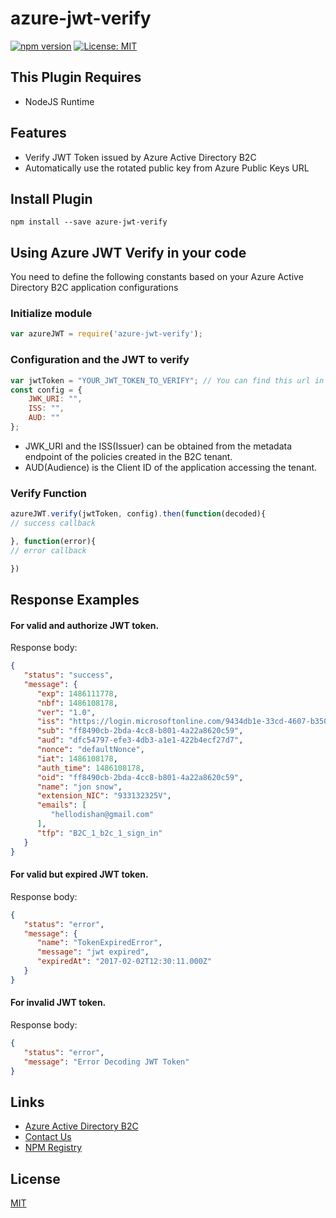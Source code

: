 azure-jwt-verify
=================================

[![npm version](https://badge.fury.io/js/azure-jwt-verify.svg)](https://www.npmjs.com/package/azure-jwt-verify)
[![License: MIT](https://img.shields.io/badge/License-MIT-yellow.svg)](https://opensource.org/licenses/MIT)

## This Plugin Requires
* NodeJS Runtime

## Features
* Verify JWT Token issued by Azure Active Directory B2C
* Automatically use the rotated public key from Azure Public Keys URL

## Install Plugin
`npm install --save azure-jwt-verify`
 
## Using Azure JWT Verify in your code
You need to define the following constants based on your Azure Active Directory B2C application configurations

### Initialize module
```javascript
var azureJWT = require('azure-jwt-verify');

```

### Configuration and the JWT to verify
```javascript
var jwtToken = "YOUR_JWT_TOKEN_TO_VERIFY"; // You can find this url in Azure Active Directory B2C Section
const config = {
    JWK_URI: "",
    ISS: "",
    AUD: ""
};
```
* JWK_URI and the ISS(Issuer) can be obtained from the metadata endpoint of the policies created in the B2C tenant.
* AUD(Audience) is the Client ID of the application accessing the tenant.

### Verify Function
```javascript
azureJWT.verify(jwtToken, config).then(function(decoded){
// success callback

}, function(error){
// error callback

})
```

## Response Examples

#### For valid and authorize JWT token.

Response body:
```JSON
{
   "status": "success",
   "message": {
      "exp": 1486111778,
      "nbf": 1486108178,
      "ver": "1.0",
      "iss": "https://login.microsoftonline.com/9434db1e-33cd-4607-b350-9d947127a5de/v2.0/",
      "sub": "ff8490cb-2bda-4cc8-b801-4a22a8620c59",
      "aud": "dfc54797-efe3-4db3-a1e1-422b4ecf27d7",
      "nonce": "defaultNonce",
      "iat": 1486108178,
      "auth_time": 1486108178,
      "oid": "ff8490cb-2bda-4cc8-b801-4a22a8620c59",
      "name": "jon snow",
      "extension_NIC": "933132325V",
      "emails": [
         "hellodishan@gmail.com"
      ],
      "tfp": "B2C_1_b2c_1_sign_in"
   }
}
```

#### For valid but expired JWT token.

Response body:
```JSON
{
   "status": "error",
   "message": {
      "name": "TokenExpiredError",
      "message": "jwt expired",
      "expiredAt": "2017-02-02T12:30:11.000Z"
   }
}
```

#### For invalid JWT token.

Response body:
```JSON
{
   "status": "error",
   "message": "Error Decoding JWT Token"
}
```




## Links
* [Azure Active Directory B2C](https://azure.microsoft.com/en-us/services/active-directory-b2c/)
* [Contact Us](mailto:ashanf@99x.lk)
* [NPM Registry](https://www.npmjs.com/package/azure-jwt-verify)

## License
  [MIT](LICENSE)
